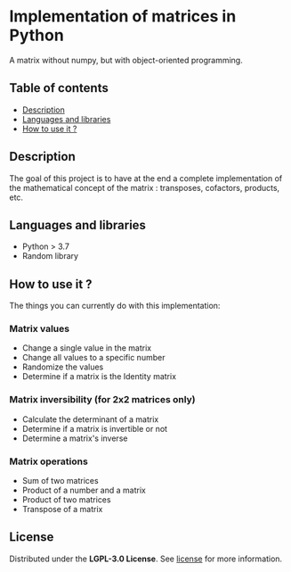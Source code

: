 # Implementation of matrices in Python
A matrix without numpy, but with object-oriented programming.

## Table of contents
* [Description](#description)
* [Languages and libraries](#languages-and-library)
* [How to use it ?](#how-to-use-it)

## Description
The goal of this project is to have at the end a complete implementation of the mathematical concept of the matrix : transposes, cofactors, products, etc.

## Languages and libraries
* Python > 3.7
* Random library

## How to use it ?
The things you can currently do with this implementation:

### Matrix values
* Change a single value in the matrix
* Change all values to a specific number
* Randomize the values
* Determine if a matrix is the Identity matrix

### Matrix inversibility (for 2x2 matrices only)
* Calculate the determinant of a matrix
* Determine if a matrix is invertible or not
* Determine a matrix's inverse
### Matrix operations 
* Sum of two matrices
* Product of a number and a matrix
* Product of two matrices
* Transpose of a matrix
## License
Distributed under the **LGPL-3.0 License**. See [license](LICENSE) for more information.